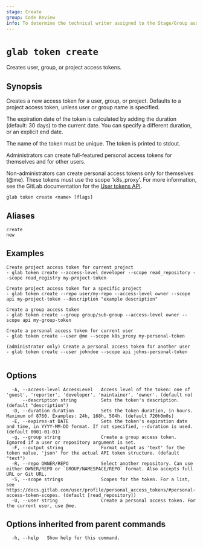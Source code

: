 ```yaml
---
stage: Create
group: Code Review
info: To determine the technical writer assigned to the Stage/Group associated with this page, see https://about.gitlab.com/handbook/product/ux/technical-writing/#assignments
---
```


<!--
This documentation is auto generated by a script.
Please do not edit this file directly. Run `make gen-docs` instead.
-->

# `glab token create`

Creates user, group, or project access tokens.

## Synopsis

Creates a new access token for a user, group, or project. Defaults to a
project access token, unless user or group name is specified.

The expiration date of the token is calculated by adding the duration
(default: 30 days) to the current date. You can specify a different duration,
or an explicit end date.

The name of the token must be unique. The token is printed to stdout.

Administrators can create full-featured personal access tokens for themselves and for other users.

Non-administrators can create personal access tokens only for
themselves (@me). These tokens must use the scope 'k8s_proxy'. For more
information, see the GitLab documentation for the
[User tokens API](https://docs.gitlab.com/api/user_tokens/#create-a-personal-access-token).

```plaintext
glab token create <name> [flags]
```

## Aliases

```plaintext
create
new
```

## Examples

```console
Create project access token for current project
- glab token create --access-level developer --scope read_repository --scope read_registry my-project-token

Create project access token for a specific project
- glab token create --repo user/my-repo --access-level owner --scope api my-project-token --description "example description"

Create a group access token
- glab token create --group group/sub-group --access-level owner --scope api my-group-token

Create a personal access token for current user
- glab token create --user @me --scope k8s_proxy my-personal-token

(administrator only) Create a personal access token for another user
- glab token create --user johndoe --scope api johns-personal-token


```

## Options

```plaintext
  -A, --access-level AccessLevel   Access level of the token: one of 'guest', 'reporter', 'developer', 'maintainer', 'owner'. (default no)
      --description string         Sets the token's description. (default "description")
  -D, --duration duration          Sets the token duration, in hours. Maximum of 8760. Examples: 24h, 168h, 504h. (default 720h0m0s)
  -E, --expires-at DATE            Sets the token's expiration date and time, in YYYY-MM-DD format. If not specified, --duration is used. (default 0001-01-01)
  -g, --group string               Create a group access token. Ignored if a user or repository argument is set.
  -F, --output string              Format output as 'text' for the token value, 'json' for the actual API token structure. (default "text")
  -R, --repo OWNER/REPO            Select another repository. Can use either OWNER/REPO or `GROUP/NAMESPACE/REPO` format. Also accepts full URL or Git URL.
  -S, --scope strings              Scopes for the token. For a list, see https://docs.gitlab.com/user/profile/personal_access_tokens/#personal-access-token-scopes. (default [read_repository])
  -U, --user string                Create a personal access token. For the current user, use @me.
```

## Options inherited from parent commands

```plaintext
  -h, --help   Show help for this command.
```

